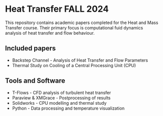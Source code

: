 # Heat Transfer FALL 2024
This repository contains academic papers completed for the Heat and Mass Transfer course. Their primary focus is computational fuid dynamics analysis of heat transfer and flow behaviour.

## Included papers
- Backstep Channel - Analysis of Heat Transfer and Flow Parameters
- Thermal Study on Cooling of a Central Processing Unit (CPU)

## Tools and Software 
- T-Flows - CFD analysis of turbulent heat transfer
- Paraview & XMGrace - Postprocessing of results
- Solidworks - CPU modelling and thermal study
- Python - Data processing and temperature visualization
